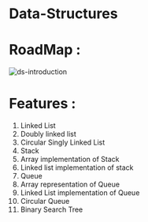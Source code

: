 # Data-Structures
# RoadMap :

![ds-introduction](https://user-images.githubusercontent.com/56038326/93023169-ee86ad00-f60e-11ea-8dae-32d08b4617fd.png)



 # Features :

1. Linked List
2. Doubly linked list
3. Circular Singly Linked List
4. Stack
5. Array implementation of Stack
6. Linked list implementation of stack
7. Queue
8. Array representation of Queue
9. Linked List implementation of Queue
10. Circular Queue
11. Binary Search Tree
 





